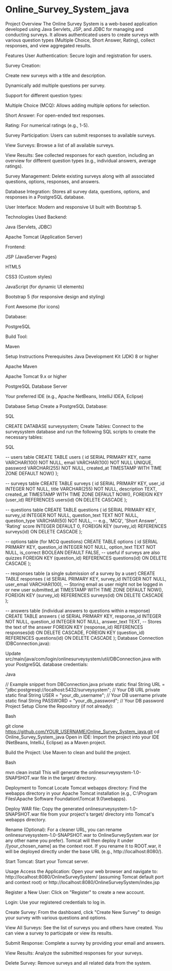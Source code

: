 # Online_Survey_System_java

Project Overview
The Online Survey System is a web-based application developed using Java Servlets, JSP, and JDBC for managing and conducting surveys. It allows authenticated users to create surveys with various question types (Multiple Choice, Short Answer, Rating), collect responses, and view aggregated results.

Features
User Authentication: Secure login and registration for users.

Survey Creation:

Create new surveys with a title and description.

Dynamically add multiple questions per survey.

Support for different question types:

Multiple Choice (MCQ): Allows adding multiple options for selection.

Short Answer: For open-ended text responses.

Rating: For numerical ratings (e.g., 1-5).

Survey Participation: Users can submit responses to available surveys.

View Surveys: Browse a list of all available surveys.

View Results: See collected responses for each question, including an overview for different question types (e.g., individual answers, average ratings).

Survey Management: Delete existing surveys along with all associated questions, options, responses, and answers.

Database Integration: Stores all survey data, questions, options, and responses in a PostgreSQL database.

User Interface: Modern and responsive UI built with Bootstrap 5.

Technologies Used
Backend:

Java (Servlets, JDBC)

Apache Tomcat (Application Server)

Frontend:

JSP (JavaServer Pages)

HTML5

CSS3 (Custom styles)

JavaScript (for dynamic UI elements)

Bootstrap 5 (for responsive design and styling)

Font Awesome (for icons)

Database:

PostgreSQL

Build Tool:

Maven

Setup Instructions
Prerequisites
Java Development Kit (JDK) 8 or higher

Apache Maven

Apache Tomcat 9.x or higher

PostgreSQL Database Server

Your preferred IDE (e.g., Apache NetBeans, IntelliJ IDEA, Eclipse)

Database Setup
Create a PostgreSQL Database:

SQL

CREATE DATABASE surveysystem;
Create Tables: Connect to the surveysystem database and run the following SQL scripts to create the necessary tables:

SQL

-- users table
CREATE TABLE users (
    id SERIAL PRIMARY KEY,
    name VARCHAR(100) NOT NULL,
    email VARCHAR(100) NOT NULL UNIQUE,
    password VARCHAR(255) NOT NULL,
    created_at TIMESTAMP WITH TIME ZONE DEFAULT NOW()
);

-- surveys table
CREATE TABLE surveys (
    id SERIAL PRIMARY KEY,
    user_id INTEGER NOT NULL,
    title VARCHAR(255) NOT NULL,
    description TEXT,
    created_at TIMESTAMP WITH TIME ZONE DEFAULT NOW(),
    FOREIGN KEY (user_id) REFERENCES users(id) ON DELETE CASCADE
);

-- questions table
CREATE TABLE questions (
    id SERIAL PRIMARY KEY,
    survey_id INTEGER NOT NULL,
    question_text TEXT NOT NULL,
    question_type VARCHAR(50) NOT NULL, -- e.g., 'MCQ', 'Short Answer', 'Rating'
    score INTEGER DEFAULT 0,
    FOREIGN KEY (survey_id) REFERENCES surveys(id) ON DELETE CASCADE
);

-- options table (for MCQ questions)
CREATE TABLE options (
    id SERIAL PRIMARY KEY,
    question_id INTEGER NOT NULL,
    option_text TEXT NOT NULL,
    is_correct BOOLEAN DEFAULT FALSE, -- useful if surveys are also quizzes
    FOREIGN KEY (question_id) REFERENCES questions(id) ON DELETE CASCADE
);

-- responses table (a single submission of a survey by a user)
CREATE TABLE responses (
    id SERIAL PRIMARY KEY,
    survey_id INTEGER NOT NULL,
    user_email VARCHAR(100), -- Storing email as user might not be logged in or new user
    submitted_at TIMESTAMP WITH TIME ZONE DEFAULT NOW(),
    FOREIGN KEY (survey_id) REFERENCES surveys(id) ON DELETE CASCADE
);

-- answers table (individual answers to questions within a response)
CREATE TABLE answers (
    id SERIAL PRIMARY KEY,
    response_id INTEGER NOT NULL,
    question_id INTEGER NOT NULL,
    answer_text TEXT, -- Stores the text of the answer
    FOREIGN KEY (response_id) REFERENCES responses(id) ON DELETE CASCADE,
    FOREIGN KEY (question_id) REFERENCES questions(id) ON DELETE CASCADE
);
Database Connection (DBConnection.java):

Update src/main/java/com/login/onlinesurveysystem/util/DBConnection.java with your PostgreSQL database credentials:

Java

// Example snippet from DBConnection.java
private static final String URL = "jdbc:postgresql://localhost:5432/surveysystem"; // Your DB URL
private static final String USER = "your_db_username"; // Your DB username
private static final String PASSWORD = "your_db_password"; // Your DB password
Project Setup
Clone the Repository (if not already):

Bash

git clone https://github.com/YOUR_USERNAME/Online_Survey_System_java.git
cd Online_Survey_System_java
Open in IDE: Import the project into your IDE (NetBeans, IntelliJ, Eclipse) as a Maven project.

Build the Project: Use Maven to clean and build the project.

Bash

mvn clean install
This will generate the onlinesurveysystem-1.0-SNAPSHOT.war file in the target/ directory.

Deployment to Tomcat
Locate Tomcat webapps directory: Find the webapps directory in your Apache Tomcat installation (e.g., C:\Program Files\Apache Software Foundation\Tomcat 9.0\webapps).

Deploy WAR file: Copy the generated onlinesurveysystem-1.0-SNAPSHOT.war file from your project's target/ directory into Tomcat's webapps directory.

Rename (Optional): For a cleaner URL, you can rename onlinesurveysystem-1.0-SNAPSHOT.war to OnlineSurveySystem.war (or any other name you prefer). Tomcat will then deploy it under /[your_chosen_name] as the context root. If you rename it to ROOT.war, it will be deployed directly under the base URL (e.g., http://localhost:8080/).

Start Tomcat: Start your Tomcat server.

Usage
Access the Application:
Open your web browser and navigate to:
http://localhost:8080/OnlineSurveySystem/ (assuming Tomcat default port and context root)
or
http://localhost:8080/OnlineSurveySystem/index.jsp

Register a New User: Click on "Register" to create a new account.

Login: Use your registered credentials to log in.

Create Survey: From the dashboard, click "Create New Survey" to design your survey with various questions and options.

View All Surveys: See the list of surveys you and others have created. You can view a survey to participate or view its results.

Submit Response: Complete a survey by providing your email and answers.

View Results: Analyze the submitted responses for your surveys.

Delete Survey: Remove surveys and all related data from the system.

